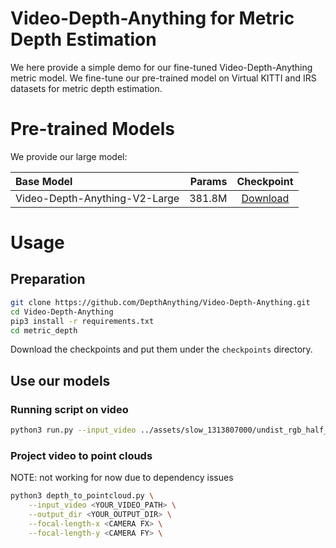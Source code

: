 # Video-Depth-Anything for Metric Depth Estimation
We here provide a simple demo for our fine-tuned Video-Depth-Anything metric model. We fine-tune our pre-trained model on Virtual KITTI and IRS datasets for metric depth estimation. 

# Pre-trained Models
We provide our large model:

| Base Model | Params | Checkpoint |
|:-|-:|:-:|
| Video-Depth-Anything-V2-Large | 381.8M | [Download](https://huggingface.co/depth-anything/Metric-Video-Depth-Anything-Large/resolve/main/metric_video_depth_anything_vitl.pth) |

# Usage
## Preparation
```bash
git clone https://github.com/DepthAnything/Video-Depth-Anything.git
cd Video-Depth-Anything
pip3 install -r requirements.txt
cd metric_depth
```
Download the checkpoints and put them under the `checkpoints` directory.

## Use our models
### Running script on video
```bash
python3 run.py --input_video ../assets/slow_1313807000/undist_rgb_half_size --output_dir ./outputs/ --encoder vitl --grayscale --save_npz
```
### Project video to point clouds
NOTE: not working for now due to dependency issues
```bash
python3 depth_to_pointcloud.py \
    --input_video <YOUR_VIDEO_PATH> \
    --output_dir <YOUR_OUTPUT_DIR> \
    --focal-length-x <CAMERA FX> \
    --focal-length-y <CAMERA FY> \
```